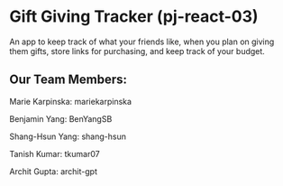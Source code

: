 # Gift Giving Tracker (pj-react-03)

An app to keep track of what your friends like, when you plan on giving them gifts, store links for purchasing, and keep track of your budget.

## Our Team Members:
Marie Karpinska: mariekarpinska

Benjamin Yang: BenYangSB

Shang-Hsun Yang: shang-hsun

Tanish Kumar: tkumar07

Archit Gupta: archit-gpt
